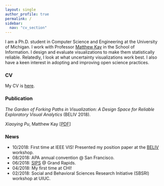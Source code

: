 ```yaml
---
layout: single
author_profile: true
permalink: /
sidebar:
  nav: "cv_section"
---
```



I am a Ph.D. student in Computer Science and Engineering at the University of Michigan. I work with Professor [Matthew Kay](http://mjskay.com/) in the School of Information. I design and evaluate visualizations to make them statistically reliable. Relatedly, I look at what uncertainty visualizations work best. I also have a keen interest in adopting and improving open science practices.

<!-- I am currently thinking about

- Making visual analytics systems more statistically reliable
- Designing and evaluating uncertainty visualizations
- Understanding and improving preregistration
 -->

### CV

My CV is [here]({{"files/pu_cv.pdf"}}).


### Publication

_The Garden of Forking Paths in Visualization: A Design Space for Reliable Exploratory Visual Analytics_ (BELIV 2018).

 _Xiaoying Pu_, Matthew Kay   [[PDF]({{"/files/beliv2018_forking_paths.pdf"}})]

<!-- ![Bucknell computing center]({{ "/assets/img/cover.jpeg" | absolute_url }})   -->

<!-- ### Presentations

- Kay, M.,  __Pu, X.__, and Conrad, F. "Preregistration: Assessing Whether the Pledge Matches the Report''. Presentation at the APA Annual Convention, San Francisco, CA. August 2018.
-  __Pu, X.__ and  Kirby, C.S., "Feasibility of using freshwater mussels to monitor Ba and Sr contamination due to shale gas flowback water in Pennsylvania streams.'' Geological Society of America Abstracts with Programs, Vol. 46, No. 6, p.315. (Poster presentation at 2014 Geological Society of America Annual Meeting in Vancouver, BC.) -->


### News

- 10/2018: First time at IEEE VIS! Presented my position paper at the [BELIV](https://beliv-workshop.github.io/schedule.html) workshop.
- 08/2018: APA annual convention @ San Francisco.
- 06/2018: [SIPS](https://www.improvingpsych.org/SIPS2018/) @ Grand Rapids.
- 04/2018: My first time at CHI!
- 02/2018: Social and Behavioral Sciences Research Initiative (SBSRI) workshop at UIUC.
